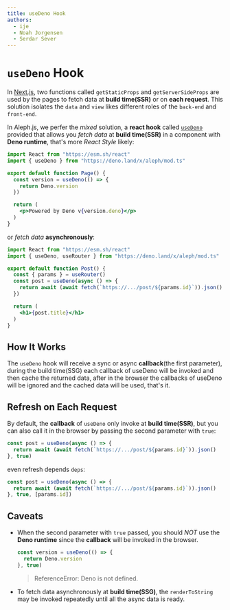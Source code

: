 ```yaml
---
title: useDeno Hook
authors:
  - ije
  - Noah Jorgensen
  - Serdar Sever
---
```


# `useDeno` Hook

In [Next.js](https://nextjs.org/docs/basic-features/data-fetching), two functions called `getStaticProps` and `getServerSideProps` are used by the pages to fetch data at **build time(SSR)** or on **each request**. This solution isolates the `data` and  `view` likes different roles of the `back-end` and `front-end`.

In Aleph.js, we perfer the *mixed* solution, a **react hook** called [`useDeno`](/docs/api-reference/mod.ts#useDeno) provided that allows you *fetch data* at **build time(SSR)** in a component with **Deno runtime**, that's more *React Style* likely:

```jsx
import React from "https://esm.sh/react"
import { useDeno } from "https://deno.land/x/aleph/mod.ts"

export default function Page() {
  const version = useDeno(() => {
    return Deno.version
  })

  return (
    <p>Powered by Deno v{version.deno}</p>
  )
}
```

or *fetch data* **asynchronously**:

```jsx
import React from "https://esm.sh/react"
import { useDeno, useRouter } from "https://deno.land/x/aleph/mod.ts"

export default function Post() {
  const { params } = useRouter()
  const post = useDeno(async () => {
    return await (await fetch(`https://.../post/${params.id}`)).json()
  })

  return (
    <h1>{post.title}</h1>
  )
}
```

## How It Works

The `useDeno` hook will receive a sync or async **callback**(the first parameter), during the build time(SSG) each callback of useDeno will be invoked and then cache the returned data, after in the browser the callbacks of useDeno will be ignored and the cached data will be used, that's it.

## Refresh on Each Request

By default, the **callback** of `useDeno` only invoke at **build time(SSR)**, but you can also call it in the browser by passing the second parameter with `true`:

```jsx
const post = useDeno(async () => {
  return await (await fetch(`https://.../post/${params.id}`)).json()
}, true)
```

even refresh depends `deps`:

```jsx
const post = useDeno(async () => {
  return await (await fetch(`https://.../post/${params.id}`)).json()
}, true, [params.id])
```

## Caveats

- When the second parameter with `true` passed, you should *NOT* use the **Deno runtime** since the **callback** will be invoked in the browser.

  ```jsx
  const version = useDeno(() => {
    return Deno.version
  }, true)
  ```
  > ReferenceError: Deno is not defined.

- To fetch data asynchronously at **build time(SSG)**, the `renderToString` may be invoked repeatedly until all the async data is ready.
